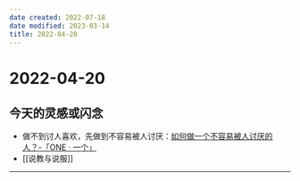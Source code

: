 ```yaml
---
date created: 2022-07-18
date modified: 2023-03-14
title: 2022-04-20
---
```


# 2022-04-20

## 今天的灵感或闪念

- 做不到讨人喜欢，先做到不容易被人讨厌：[如何做一个不容易被人讨厌的人？-「ONE · 一个」](http://wufazhuce.com/question/3378)
- [[说教与说服]]
---
